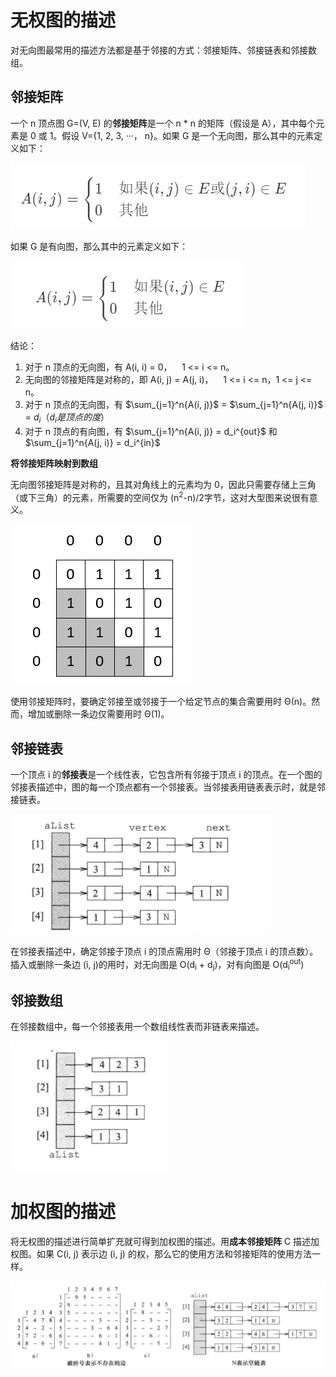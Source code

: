 # 无权图的描述

对无向图最常用的描述方法都是基于邻接的方式：邻接矩阵、邻接链表和邻接数组。

## 邻接矩阵

一个 n 顶点图 G=(V, E) 的**邻接矩阵**是一个 n \* n 的矩阵（假设是 A），其中每个元素是 0 或 1。假设 V={1, 2, 3, ···， n}。如果 G 是一个无向图，那么其中的元素定义如下：

![](../../图片/图公式1.png)

如果 G 是有向图，那么其中的元素定义如下：

![](../../图片/图公式2.png)

结论：

1. 对于 n 顶点的无向图，有 A(i, i) = 0，&nbsp;&nbsp;&nbsp;&nbsp;1 <= i <= n。
2. 无向图的邻接矩阵是对称的，即 A(i, j) = A(j, i)，&nbsp;&nbsp;&nbsp;&nbsp;1 <= i <= n，1 <= j <= n。
3. 对于 n 顶点的无向图，有 $\sum_{j=1}^n{A(i, j)}$ =  $\sum_{j=1}^n{A(j, i)}$ = $d_i（d_i 是顶点的度）$
4. 对于 n 顶点的有向图，有 $\sum_{j=1}^n{A(i, j)} = d_i^{out}$ 和 $\sum_{j=1}^n{A(j, i)} = d_i^{in}$

**将邻接矩阵映射到数组**

无向图邻接矩阵是对称的，且其对角线上的元素均为 0，因此只需要存储上三角（或下三角）的元素，所需要的空间仅为 (n<sup>2</sup>-n)/2字节，这对大型图来说很有意义。

![](../../图片/邻接矩阵.png) 

使用邻接矩阵时，要确定邻接至或邻接于一个给定节点的集合需要用时 Θ(n)。然而，增加或删除一条边仅需要用时 Θ(1)。

## 邻接链表

一个顶点 i 的**邻接表**是一个线性表，它包含所有邻接于顶点 i 的顶点。在一个图的邻接表描述中，图的每一个顶点都有一个邻接表。当邻接表用链表表示时，就是邻接链表。

![](../../图片/邻接链表.png) 

在邻接表描述中，确定邻接于顶点 i 的顶点需用时 Θ（邻接于顶点 i 的顶点数）。插入或删除一条边 (i, j)的用时，对无向图是 O(d<sub>i</sub> + d<sub>j</sub>)，对有向图是 O(d<sub>i</sub><sup>out</sup>)

## 邻接数组

在邻接数组中，每一个邻接表用一个数组线性表而非链表来描述。

![](../../图片/邻接数组.png) 

# 加权图的描述

将无权图的描述进行简单扩充就可得到加权图的描述。用**成本邻接矩阵** C 描述加权图。如果 C(i, j) 表示边 (i, j) 的权，那么它的使用方法和邻接矩阵的使用方法一样。

![](../../图片/加权图.png)  
